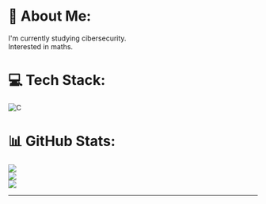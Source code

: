 # 💫 About Me:
I'm currently studying cibersecurity.<br>Interested in maths.


# 💻 Tech Stack:
![C](https://img.shields.io/badge/c-%2300599C.svg?style=for-the-badge&logo=c&logoColor=white)
# 📊 GitHub Stats:
![](https://github-readme-stats.vercel.app/api?username=iness-1810&theme=dark&hide_border=false&include_all_commits=false&count_private=false)<br/>
![](https://nirzak-streak-stats.vercel.app/?user=iness-1810&theme=dark&hide_border=false)<br/>
![](https://github-readme-stats.vercel.app/api/top-langs/?username=iness-1810&theme=dark&hide_border=false&include_all_commits=false&count_private=false&layout=compact)

---

<!-- Proudly created with GPRM ( https://gprm.itsvg.in ) -->
